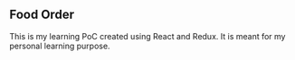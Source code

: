 ## Food Order
This is my learning PoC created using React and Redux. It is meant for my personal learning purpose.
